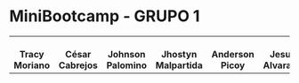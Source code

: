 # MiniBootcamp - GRUPO 1
<table align="center">
    <tr>
        <td align="center" style="width: 25%;"> 
            <br><strong>Tracy Moriano</strong>
        </td>
        <td align="center" style="width: 25%;">
            <br><strong>César Cabrejos</strong>
        </td>
        <td align="center" style="width: 25%;">
            <br><strong>Johnson Palomino</strong>
        </td>
        <td align="center" style="width: 25%;"> 
            <br><strong>Jhostyn Malpartida</strong>
        </td>
        <td align="center" style="width: 25%;">
            <br><strong>Anderson Picoy</strong>
        </td>
        <td align="center" style="width: 25%;">
            <br><strong>Jesus Alvarado</strong>
        </td>
    </tr>
</table>